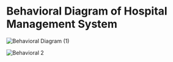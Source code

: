 # Behavioral Diagram of Hospital Management System

![Behavioral Diagram (1)](https://user-images.githubusercontent.com/94255269/142771236-b7a70b62-629e-47b9-9707-cfe92c09bdc4.jpg)

![Behavioral 2](https://user-images.githubusercontent.com/94255269/142775216-e693de2c-81c3-49ac-ba90-09b871f21bb6.jpg)

